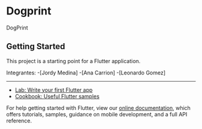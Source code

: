 # Dogprint

DogPrint

## Getting Started

This project is a starting point for a Flutter application.

Integrantes:
-[Jordy Medina]
-[Ana Carrion]
-[Leonardo Gomez]

------
- [Lab: Write your first Flutter app](https://flutter.dev/docs/get-started/codelab)
- [Cookbook: Useful Flutter samples](https://flutter.dev/docs/cookbook)

For help getting started with Flutter, view our
[online documentation](https://flutter.dev/docs), which offers tutorials,
samples, guidance on mobile development, and a full API reference.
